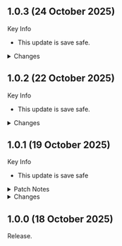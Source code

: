 ## 1.0.3 (24 October 2025)

Key Info

 - This update is save safe.

<Details>
<summary>Changes</summary>

### Added

 - The College of Mages - Artificer Patch
 - The College of Mages - Sorcerer Patch
 - The College of Mages - USSEP Patch

</Details>

## 1.0.2 (22 October 2025)

Key Info

 - This update is save safe.

<Details>
<summary>Changes</summary>

### Updated

 - Icy Cave Remaster 2.2.3

### Added

 - Azurite III CS
 - Reach Shrub Redone

### Removed

 - Azurite III - HDR (superseded by Azurite III CS)
 - Icy Cave Remaster - Ice Material Patch (no longer needed)
 - Icy Cave Remaster - Updated Meshes (no longer needed)

</Details>

## 1.0.1 (19 October 2025)

Key Info

 - This update is save safe

<Details>
<summary>Patch Notes</summary>

### Balancing Changes

 - Changed Radiant Requirements MCM level requirements to match that of Winds of the North

### Misc. Tweaks

 - Blade and Blunt - A Combat Overhaul: Now using custom DLL from colinswrath that includes a first person camera height fix

</Details>

<Details>
<summary>Changes</summary>

### Updated

 - Community Shaders 1.4.6
 - CS Light 1.8.8

### Removed

 - Recoil On Objects NG

</Details>

## 1.0.0 (18 October 2025)
Release.

